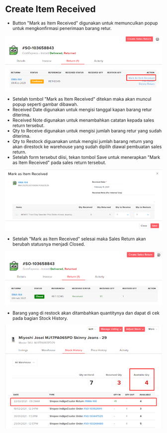 # Create Item Received

* Button "Mark as Item Received" digunakan untuk memunculkan popup untuk mengkonfirmasi penerimaan barang retur.

![](../../.gitbook/assets/image%20%2831%29.png)

* Setelah tombol "Mark as Item Received" ditekan maka akan  muncul popup seperti gambar dibawah.
* Received Date digunakan untuk mengisi tanggal kapan barang retur diterima.
* Received Note digunakan untuk menambahkan catatan kepada sales return tersebut.
* Qty to Receive digunakan untuk mengisi jumlah barang retur yang sudah diterima.
* Qty to Restock diguanakan untuk mengisi jumlah barang return yang akan direstock ke warehouse yang sudah dipilih diawal pembuatan sales return.
* Setelah form tersebut diisi, tekan tombol Save untuk menerapkan "Mark as Item Received" pada sales return tersebut.

![](../../.gitbook/assets/image%20%28171%29.png)

* Setelah "Mark as Item Received" selesai maka Sales Return akan berubah statusnya menjadi Closed.

![](../../.gitbook/assets/image%20%28179%29.png)

* Barang yang di restock akan ditambahkan quantitynya dan dapat di cek pada bagian Stock History.

![](../../.gitbook/assets/image%20%28190%29.png)


